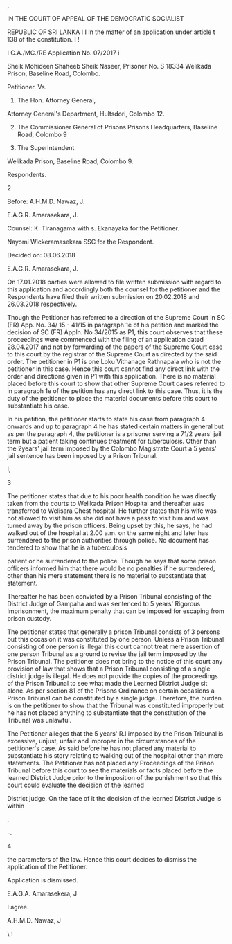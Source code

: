 ,

IN THE COURT OF APPEAL OF THE DEMOCRATIC SOCIALIST

REPUBLIC OF SRI LANKA I I In the matter of an application under article t 138 of the constitution. I !

I C.A./MC./RE Application No. 07/2017 i

Sheik Mohideen Shaheeb Sheik Naseer, Prisoner No. S 18334 Welikada Prison, Baseline Road, Colombo.

Petitioner. Vs.

1. The Hon. Attorney General,

Attorney General's Department, Hultsdori, Colombo 12.

2. The Commissioner General of Prisons Prisons Headquarters, Baseline Road, Colombo 9

3. The Superintendent

Welikada Prison, Baseline Road, Colombo 9.

Respondents.

2

Before: A.H.M.D. Nawaz, J.

E.A.G.R. Amarasekara, J.

Counsel: K. Tiranagama with s. Ekanayaka for the Petitioner.

Nayomi Wickeramasekara SSC for the Respondent.

Decided on: 08.06.2018

E.A.G.R. Amarasekara, J.

On 17.01.2018 parties were allowed to file written submission with regard to this application and accordingly both the counsel for the petitioner and the Respondents have filed their written submission on 20.02.2018 and 26.03.2018 respectively.

Though the Petitioner has referred to a direction of the Supreme Court in SC (FR) App. No. 34/ 15 - 41/15 in paragraph 1e of his petition and marked the decision of SC (FR) Appln. No 34/2015 as P1, this court observes that these proceedings were commenced with the filing of an application dated 28.04.2017 and not by forwarding of the papers of the Supreme Court case to this court by the registrar of the Supreme Court as directed by the said order. The petitioner in P1 is one Loku Vithanage Rathnapala who is not the petitioner in this case. Hence this court cannot find any direct link with the order and directions given in P1 with this application. There is no material placed before this court to show that other Supreme Court cases referred to in paragraph 1e of the petition has any direct link to this case. Thus, it is the duty of the petitioner to place the material documents before this court to substantiate his case.

In his petition, the petitioner starts to state his case from paragraph 4 onwards and up to paragraph 4 he has stated certain matters in general but as per the paragraph 4, the petitioner is a prisoner serving a 71/2 years' jail term but a patient taking continues treatment for tuberculosis. Other than the 2years' jail term imposed by the Colombo Magistrate Court a 5 years' jail sentence has been imposed by a Prison Tribunal.

I,

3

The petitioner states that due to his poor health condition he was directly taken from the courts to Welikada Prison Hospital and thereafter was transferred to Welisara Chest hospital. He further states that his wife was not allowed to visit him as she did not have a pass to visit him and was turned away by the prison officers. Being upset by this, he says, he had walked out of the hospital at 2.00 a.m. on the same night and later has surrendered to the prison authorities through police. No document has tendered to show that he is a tuberculosis

patient or he surrendered to the police. Though he says that some prison officers informed him that there would be no penalties if he surrendered, other than his mere statement there is no material to substantiate that statement.

Thereafter he has been convicted by a Prison Tribunal consisting of the District Judge of Gampaha and was sentenced to 5 years' Rigorous Imprisonment, the maximum penalty that can be imposed for escaping from prison custody.

The petitioner states that generally a prison Tribunal consists of 3 persons but this occasion it was constituted by one person. Unless a Prison Tribunal consisting of one person is illegal this court cannot treat mere assertion of one person Tribunal as a ground to revise the jail term imposed by the Prison Tribunal. The petitioner does not bring to the notice of this court any provision of law that shows that a Prison Tribunal consisting of a single district judge is illegal. He does not provide the copies of the proceedings of the Prison Tribunal to see what made the Learned District Judge sit alone. As per section 81 of the Prisons Ordinance on certain occasions a Prison Tribunal can be constituted by a single judge. Therefore, the burden is on the petitioner to show that the Tribunal was constituted improperly but he has not placed anything to substantiate that the constitution of the Tribunal was unlawful.

The Petitioner alleges that the 5 years' R.I imposed by the Prison Tribunal is excessive, unjust, unfair and improper in the circumstances of the petitioner's case. As said before he has not placed any material to substantiate his story relating to walking out of the hospital other than mere statements. The Petitioner has not placed any Proceedings of the Prison Tribunal before this court to see the materials or facts placed before the learned District Judge prior to the imposition of the punishment so that this court could evaluate the decision of the learned

District judge. On the face of it the decision of the learned District Judge is within

,

-.

4

the parameters of the law. Hence this court decides to dismiss the application of the Petitioner.

Application is dismissed.

E.A.G.A. Amarasekera, J

I agree.

A.H.M.D. Nawaz, J

\ !